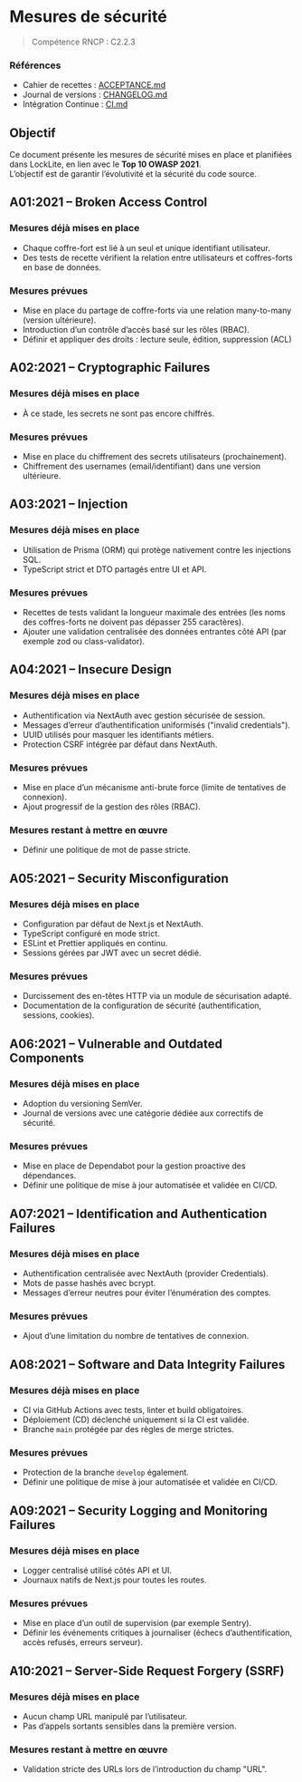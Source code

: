 # Mesures de sécurité

> Compétence RNCP : C2.2.3

### Références

- Cahier de recettes : [ACCEPTANCE.md](ACCEPTANCE.md)
- Journal de versions : [CHANGELOG.md](CHANGELOG.md)
- Intégration Continue : [CI.md](CI.md)

## Objectif

Ce document présente les mesures de sécurité mises en place et planifiées dans LockLite, en lien avec le **Top 10 OWASP
2021**.  
L’objectif est de garantir l’évolutivité et la sécurité du code source.

## A01:2021 – Broken Access Control

### Mesures déjà mises en place

- Chaque coffre-fort est lié à un seul et unique identifiant utilisateur.
- Des tests de recette vérifient la relation entre utilisateurs et coffres-forts en base de données.

### Mesures prévues

- Mise en place du partage de coffre-forts via une relation many-to-many (version ultérieure).
- Introduction d’un contrôle d’accès basé sur les rôles (RBAC).
- Définir et appliquer des droits : lecture seule, édition, suppression (ACL)

## A02:2021 – Cryptographic Failures

### Mesures déjà mises en place

- À ce stade, les secrets ne sont pas encore chiffrés.

### Mesures prévues

- Mise en place du chiffrement des secrets utilisateurs (prochainement).
- Chiffrement des usernames (email/identifiant) dans une version ultérieure.

## A03:2021 – Injection

### Mesures déjà mises en place

- Utilisation de Prisma (ORM) qui protège nativement contre les injections SQL.
- TypeScript strict et DTO partagés entre UI et API.

### Mesures prévues

- Recettes de tests validant la longueur maximale des entrées (les noms des coffres-forts ne doivent pas dépasser 255
  caractères).
- Ajouter une validation centralisée des données entrantes côté API (par exemple zod ou class-validator).

## A04:2021 – Insecure Design

### Mesures déjà mises en place

- Authentification via NextAuth avec gestion sécurisée de session.
- Messages d’erreur d’authentification uniformisés ("invalid credentials").
- UUID utilisés pour masquer les identifiants métiers.
- Protection CSRF intégrée par défaut dans NextAuth.

### Mesures prévues

- Mise en place d’un mécanisme anti-brute force (limite de tentatives de connexion).
- Ajout progressif de la gestion des rôles (RBAC).

### Mesures restant à mettre en œuvre

- Définir une politique de mot de passe stricte.

## A05:2021 – Security Misconfiguration

### Mesures déjà mises en place

- Configuration par défaut de Next.js et NextAuth.
- TypeScript configuré en mode strict.
- ESLint et Prettier appliqués en continu.
- Sessions gérées par JWT avec un secret dédié.

### Mesures prévues

- Durcissement des en-têtes HTTP via un module de sécurisation adapté.
- Documentation de la configuration de sécurité (authentification, sessions, cookies).

## A06:2021 – Vulnerable and Outdated Components

### Mesures déjà mises en place

- Adoption du versioning SemVer.
- Journal de versions avec une catégorie dédiée aux correctifs de sécurité.

### Mesures prévues

- Mise en place de Dependabot pour la gestion proactive des dépendances.
- Définir une politique de mise à jour automatisée et validée en CI/CD.

## A07:2021 – Identification and Authentication Failures

### Mesures déjà mises en place

- Authentification centralisée avec NextAuth (provider Credentials).
- Mots de passe hashés avec bcrypt.
- Messages d’erreur neutres pour éviter l’énumération des comptes.

### Mesures prévues

- Ajout d’une limitation du nombre de tentatives de connexion.

## A08:2021 – Software and Data Integrity Failures

### Mesures déjà mises en place

- CI via GitHub Actions avec tests, linter et build obligatoires.
- Déploiement (CD) déclenché uniquement si la CI est validée.
- Branche `main` protégée par des règles de merge strictes.

### Mesures prévues

- Protection de la branche `develop` également.
- Définir une politique de mise à jour automatisée et validée en CI/CD.

## A09:2021 – Security Logging and Monitoring Failures

### Mesures déjà mises en place

- Logger centralisé utilisé côtés API et UI.
- Journaux natifs de Next.js pour toutes les routes.

### Mesures prévues

- Mise en place d’un outil de supervision (par exemple Sentry).
- Définir les événements critiques à journaliser (échecs d’authentification, accès refusés, erreurs serveur).

## A10:2021 – Server-Side Request Forgery (SSRF)

### Mesures déjà mises en place

- Aucun champ URL manipulé par l’utilisateur.
- Pas d’appels sortants sensibles dans la première version.

### Mesures restant à mettre en œuvre

- Validation stricte des URLs lors de l’introduction du champ "URL".
